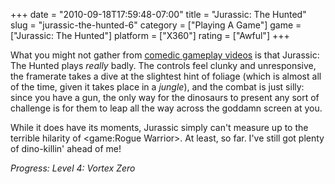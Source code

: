 +++
date = "2010-09-18T17:59:48-07:00"
title = "Jurassic: The Hunted"
slug = "jurassic-the-hunted-6"
category = ["Playing A Game"]
game = ["Jurassic: The Hunted"]
platform = ["X360"]
rating = ["Awful"]
+++

What you might not gather from <a href="http://www.destructoid.com/ten-minute-taste-jurassic-the-hunted-154558.phtml">comedic gameplay videos</a> is that Jurassic: The Hunted plays <i>really</i> badly.  The controls feel clunky and unresponsive, the framerate takes a dive at the slightest hint of foliage (which is almost all of the time, given it takes place in a <i>jungle</i>), and the combat is just silly: since you have a gun, the only way for the dinosaurs to present any sort of challenge is for them to leap all the way across the goddamn screen at you.

While it does have its moments, Jurassic simply can't measure up to the terrible hilarity of <game:Rogue Warrior>.  At least, so far.  I've still got plenty of dino-killin' ahead of me!

<i>Progress: Level 4: Vortex Zero</i>